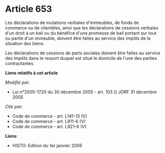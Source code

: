 # Article 653

Les déclarations de mutations verbales d'immeubles, de fonds de commerce ou de clientèles, ainsi que les déclarations de
cessions verbales d'un droit à un bail ou du bénéfice d'une promesse de bail portant sur tout ou partie d'un immeuble,
doivent être faites au service des impôts de la situation des biens.

Les déclarations de cessions de parts sociales doivent être faites au service des impôts dans le ressort duquel est situé le
domicile de l'une des parties contractantes.

**Liens relatifs à cet article**

_Modifié par_:

  - Loi n°2005-1720 du 30 décembre 2005 - art. 103 () JORF 31 décembre 2005

_Cité par_:

  - Code de commerce - art. L141-13 (V)
  - Code de commerce - art. L911-6 (V)
  - Code de commerce - art. L921-6 (V)

**Liens**:

  - HISTO: Edition du 1er janvier 2006
